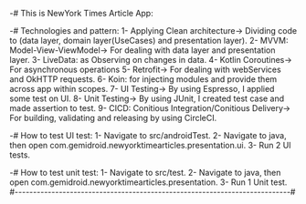 -# This is NewYork Times Article App:

-# Technologies and pattern:
1- Applying Clean architecture-> Dividing code to (data layer, domain layer(UseCases) and presentation layer).
2- MVVM: Model-View-ViewModel-> For dealing with data layer and presentation layer.
3- LiveData: as Observing on changes in data.
4- Kotlin Coroutines-> For asynchronous operations
5- Retrofit-> For dealing with webServices and OkHTTP requests.
6- Koin: for injecting modules and provide them across app within scopes.
7- UI Testing-> By using Espresso, I applied some test on UI.
8- Unit Testing-> By using JUnit, I created test case and made assertion to test.
9- CICD: Conitious Integration/Conitious Delivery-> For building, validating and releasing by using CircleCI.

-# How to test UI test:
1- Navigate to src/androidTest.
2- Navigate to java, then open com.gemidroid.newyorktimearticles.presentation.ui.
3- Run 2 UI tests.

-# How to test unit test:
1- Navigate to src/test.
2- Navigate to java, then open com.gemidroid.newyorktimearticles.presentation.
3- Run 1 Unit test.
#---------------------------------------------------------------------------#